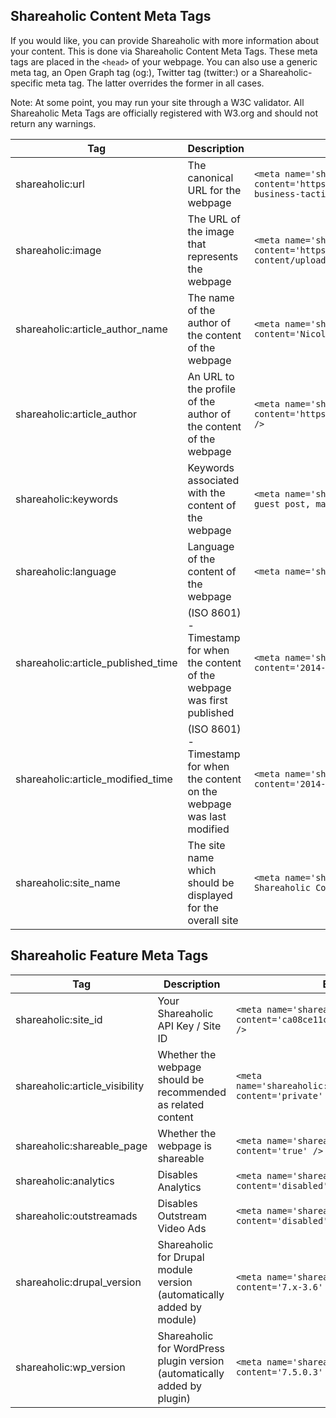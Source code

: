 Shareaholic Content Meta Tags
---

If you would like, you can provide Shareaholic with more information about your content. This is done via Shareaholic Content Meta Tags.  These meta tags are placed in the `<head>` of your webpage. You can also use a generic meta tag, an Open Graph tag (og:), Twitter tag (twitter:) or a Shareaholic-specific meta tag. The latter overrides the former in all cases.

Note: At some point, you may run your site through a W3C validator. All Shareaholic Meta Tags are officially registered with W3.org and should not return any warnings.

| Tag | Description | Example |
|-----|-------------|---------|
|shareaholic:url |The canonical URL for the webpage|`<meta name='shareaholic:url' content='https://blog.shareaholic.com/pinterest-for-business-tactics/' />`|
|shareaholic:image|The URL of the image that represents the webpage|`<meta name='shareaholic:image' content='https://blog.shareaholic.com/wp-content/uploads/2014/08/pinterest-tablet.jpg' />`|
|shareaholic:article_author_name|The name of the author of the content of the webpage|`<meta name='shareaholic:article_author_name' content='Nicole Kohler' />`|
|shareaholic:article_author|An URL to the profile of the author of the content of the webpage|`<meta name='shareaholic:article_author' content='https://blog.shareaholic.com/author/dwong/' />`|
|shareaholic:keywords|Keywords associated with the content of the webpage|`<meta name='shareaholic:keywords' content='business, guest post, marketing, nicole kohler, pinterest' />`|
|shareaholic:language|Language of the content of the webpage|`<meta name='shareaholic:language' content='en-US' />`|
|shareaholic:article_published_time|(ISO 8601) - Timestamp for when the content of the webpage was first published|`<meta name='shareaholic:article_published_time' content='2014-08-05T17:53:26+00:00' />`|
|shareaholic:article_modified_time|(ISO 8601) - Timestamp for when the content on the webpage was last modified|`<meta name='shareaholic:article_modified_time' content='2014-08-19T12:48:49+00:00' />`|
|shareaholic:site_name|The site name which should be displayed for the overall site|`<meta name='shareaholic:site_name' content='The Shareaholic Content Marketing Blog' />`|


Shareaholic Feature Meta Tags
---

| Tag | Description | Example |
|-----|-------------|---------|
|shareaholic:site_id|Your Shareaholic API Key / Site ID|`<meta name='shareaholic:site_id' content='ca08ce11cc98198581a18ece230ab4e2' />`|
|shareaholic:article_visibility|Whether the webpage should be recommended as related content|`<meta name='shareaholic:article_visibility' content='private' />`|
|shareaholic:shareable_page|Whether the webpage is shareable|`<meta name='shareaholic:shareable_page' content='true' />`|
|shareaholic:analytics|Disables Analytics|`<meta name='shareaholic:analytics' content='disabled' />`|
|shareaholic:outstreamads|Disables Outstream Video Ads|`<meta name='shareaholic:outstreamads' content='disabled' />`|
|shareaholic:drupal_version|Shareaholic for Drupal module version (automatically added by module)|`<meta name='shareaholic:drupal_version' content='7.x-3.6' />`|
|shareaholic:wp_version|Shareaholic for WordPress plugin version (automatically added by plugin)|`<meta name='shareaholic:wp_version' content='7.5.0.3' />`|
